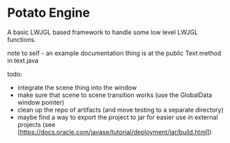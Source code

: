# Potato Engine

A basic LWJGL based framework to handle some low level LWJGL functions.

note to self - an example documentation thing is at the public Text method in text.java

todo:
- integrate the scene thing into the window
- make sure that scene to scene transition works (use the GlobalData window pointer)
- clean up the repo of artifacts (and move testing to a separate directory)
- maybe find a way to export the project to jar for easier use in external projects (see [https://docs.oracle.com/javase/tutorial/deployment/jar/build.html])